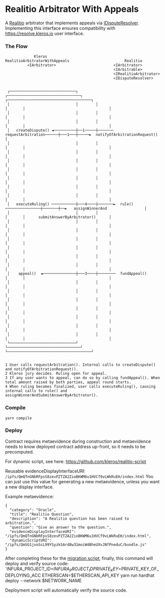# Realitio Arbitrator With Appeals

A [Realitio](https://github.com/RealityETH/monorepo/blob/main/packages/contracts/development/contracts/Realitio_v2_1.sol) arbitrator that implements appeals via [IDisputeResolver](https://github.com/kleros/dispute-resolver-interface-contract). Implementing this interface ensures compatibility with https://resolve.kleros.io user interface.

### The Flow

```
             Kleros                         RealitioArbitratorWithAppeals                         Realitio
          <IArbitrator>                          <IArbitrator>
                                                 <IArbitrable>
                                                 <IRealitioArbitrator>
                                                 <IDisputeResolver>


 ┌──────────────────────────────┐        ┌─────────────────────────────────┐       ┌──────────────────────────────────────┐
 │                              │        │                                 │       │                                      │
 │                              │        │                                 │       │                                      │
 │                              │        │                                 │       │                                      │
 │   createDispute() ◄──────────┼──1─────┼───────  requestArbitration──────┼───1───┼─────►  notifyOfArbitrationRequest()  │
 │                              │        │                                 │       │                                      │
 │                              │        │                                 │       │                                      │
 │                              │        │                                 │       │                                      │
 │                              │        │                                 │       │                                      │
 │                              │        │                                 │       │                                      │
 │                              │        │                                 │       │                                      │
 │                              │        │                                 │       │                                      │
 │   executeRuling() ───────────┼───4────┼───────►  rule() ────────────────┼───────┼──►   assignWinnerAnd                 │
 │                              │        │                                 │       │      submitAnswerByArbitrator()      │
 │                              │        │                                 │       │                                      │
 │                              │        │                                 │       │                                      │
 │                              │        │                                 │       │                                      │
 │                              │        │                                 │       │                                      │
 │                              │        │                                 │       │                                      │
 │                              │        │                                 │       │                                      │
 │    appeal()  ◄───────────────┼───3────┼────────  fundAppeal()           │       │                                      │
 │                              │        │                                 │       │                                      │
 │                              │        │                                 │       │                                      │
 │                              │        │                                 │       │                                      │
 │                              │        │                                 │       │                                      │
 │                              │        │                                 │       │                                      │
 │                              │        │                                 │       │                                      │
 │                              │        │                                 │       │                                      │
 └──────────────────────────────┘        └─────────────────────────────────┘       └──────────────────────────────────────┘


1 User calls requestArbitration(). Internal calls to createDispute() and notifyOfArbitrationRequest().
2 Kleros jury decides. Ruling open for appeal.
3 If any user wants to appeal, can do so by calling fundAppeal(). When total amount raised by both parties, appeal round starts.
4 When ruling becomes finalized, user calls executeRuling(), causing internal calls to rule() and assignWinnerAndSubmitAnswerByArbitrator().
```

### Compile

`yarn compile`

### Deploy

Contract requires metaevidence during construction and metaevidence needs to know deployed contract address up-front, so it needs to be precomputed.

For dynamic script, see here: https://github.com/kleros/realitio-script

Reusable evidenceDisplayInterfaceURI: `/ipfs/QmQTnGNbRFpsS8zevPZTZA2ZioBKWM6u1HVCf9vLWkRuEH/index.html` You can just use this value for generating a new metaevidence, unless you want a new display interface.

Example metaevidence:

```
{
  "category": "Oracle",
  "title": "Realitio Question",
  "description": "A Realitio question has been raised to arbitration.",
  "question": "Give an answer to the question.",
  "evidenceDisplayInterfaceURI": "/ipfs/QmQTnGNbRFpsS8zevPZTZA2ZioBKWM6u1HVCf9vLWkRuEH/index.html",
  "dynamicScriptURI": "/ipfs/QmSG1jvoScL99YSyzkSArd8w31moiW4BheUXvJNfPneduC/bundle.js"
}
```

After completing these for the [migration script](https://github.com/kleros/realitio-arbitrator-with-appeals/blob/master/migrations/2_deploy_ra.js), finally, this command will deploy and verify source code: `INFURA_PROJECT_ID=$INFURA_PROJECT_ID PRIVATE_KEY=$PRIVATE_KEY_OF_DEPLOYING_ACC ETHERSCAN=$ETHERSCAN_API_KEY yarn run hardhat deploy --network $NETWORK_NAME

Deployment script will automatically verify the source code.
